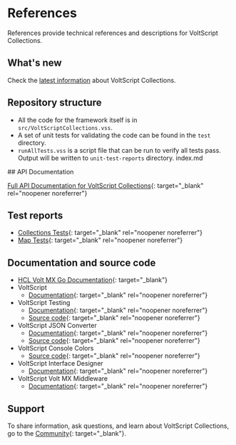 # References

References provide technical references and descriptions for VoltScript Collections.

## What's new

Check the [latest information](whatsnew.md) about VoltScript Collections. 
## Repository structure

- All the code for the framework itself is in `src/VoltScriptCollections.vss`.
- A set of unit tests for validating the code can be found in the `test` directory.
- `runAllTests.vss` is a script file that can be run to verify all tests pass. Output will be written to `unit-test-reports` directory.
index.md

## API Documentation

[Full API Documentation for VoltScript Collections](./apidocs/index.html){: target="_blank" rel="noopener noreferrer"}

## Test reports

- [Collections Tests](./testreports/TestCollections/index.html){: target="_blank" rel="noopener noreferrer"}
- [Map Tests](./testreports/TestMaps/index.html){: target="_blank" rel="noopener noreferrer"}

## Documentation and source code

- [HCL Volt MX Go Documentation](https://opensource.hcltechsw.com/voltmxgo-documentation/index.html){: target="_blank"}
- VoltScript
    - [Documentation](https://help.hcltechsw.com/docs/voltscript/early-access/index.html){: target="_blank" rel="noopener noreferrer"}
- VoltScript Testing
    - [Documentation](https://opensource.hcltechsw.com/voltscript-testing){: target="_blank" rel="noopener noreferrer"}
    - [Source code](https://github.com/HCL-TECH-SOFTWARE/voltscript-testing){: target="_blank" rel="noopener noreferrer"}
- VoltScript JSON Converter
    - [Documentation](https://opensource.hcltechsw.com/voltscript-json-converter){: target="_blank" rel="noopener noreferrer"}
    - [Source code](https://github.com/HCL-TECH-SOFTWARE/voltscript-json-converter){: target="_blank" rel="noopener noreferrer"}
- VoltScript Console Colors
    - [Source code](https://github.com/HCL-TECH-SOFTWARE/voltscript-console-colors){: target="_blank" rel="noopener noreferrer"}
    <!-- [Documentation](https://opensource.hcltechsw.com/voltscript-console-colors){: target="_blank" rel="noopener noreferrer"}-->
- VoltScript Interface Designer
    - [Documentation](https://opensource.hcltechsw.com/voltscript-interface-designer){: target="_blank" rel="noopener noreferrer"}
- VoltScript Volt MX Middleware
    - [Documentation](https://opensource.hcltechsw.com/voltscript-voltmx-middleware){: target="_blank" rel="noopener noreferrer"}

## Support

To share information, ask questions, and learn about VoltScript Collections, go to the [Community](https://support.hcltechsw.com/community?id=community_forum&sys_id=999cdacbdb82ed9055f38d6d13961961){: target="_blank"}.